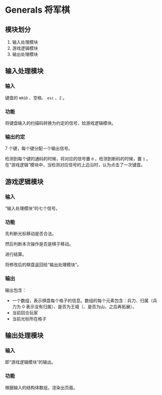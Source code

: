 # Generals 将军棋

## 模块划分

1. 输入处理模块
2. 游戏逻辑模块
3. 输出处理模块

## 输入处理模块

### 输入

键盘的 `WASD` 、空格、 `esc` 、`Z` 。

### 功能

将键盘输入的扫描码转换为约定的信号，给游戏逻辑模块。

### 输出约定

7 个键，每个键分配一个输出信号。

检测到每个键的通码的时候，将对应的信号置 `0` ，检测到断码的时候，置 `1` 。在“游戏逻辑”模块中，当检测对应信号的上边沿时，认为点击了一次键盘。

## 游戏逻辑模块

### 输入

“输入处理模块”的七个信号。

### 功能

先判断光标移动是否合法。

然后判断本次操作是否是棋子移动。

进行结算。

将修改后的棋盘返回给“输出处理模块”。

### 输出

输出包含：

- 一个数组，表示棋盘每个格子的信息。数组的每个元素包含：兵力、归属（兵力为 0 表示没有归属）、是否为王城（、是否为山，之后再拓展）。
- 当前回合玩家
- 当前光标所在格子

## 输出处理模块

### 输入

即“游戏逻辑模块”的输出。

### 功能

根据输入的结构体数组，渲染出页面。
